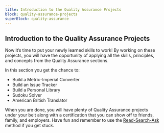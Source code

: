 ```yaml
---
title: Introduction to the Quality Assurance Projects
block: quality-assurance-projects
superBlock: quality-assurance
---
```


## Introduction to the Quality Assurance Projects

Now it’s time to put your newly learned skills to work! By working on these projects, you will have the opportunity of applying all the skills, principles, and concepts from the Quality Assurance sections.

In this section you get the chance to:

- Build a Metric-Imperial Converter
- Build an Issue Tracker
- Build a Personal Library
- Sudoku Solver
- American British Translator

When you are done, you will have plenty of Quality Assurance projects under your belt along with a certification that you can show off to friends, family, and employers. Have fun and remember to use the [Read-Search-Ask](https://forum.freecodecamp.org/t/how-to-get-help-when-you-are-stuck/19514) method if you get stuck.
